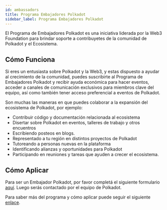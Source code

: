 ```yaml
---
id: ambassadors
title: Programa Embajadores Polkadot
sidebar_label: Programa Embajadores Polkadot
---
```


El Programa de Embajadores Polkadot es una iniciativa liderada por la Web3 Foundation para brindar
soporte a contribuyetes de la comunidad de Polkadot y el Ecosistema.

## Cómo Funciona

Si eres un entusiasta sobre Polkadot y la Web3, y estas dispuesto a ayudar al crecimiento de la
comunidad, puedes suscribirte al Programa de Embajadores Polkadot y recibir ayuda económica para
hacer eventos, acceder a canales de comunicación exclusivos para miembros clave del equipo, así como
también tener acceso preferencial a eventos de Polkadot.

Son muchas las maneras en que puedes colaborar a la expansión del ecosistema de Polkadot, por
ejemplo:

- Contribuir código y documentación relacionada al ecosistema
- Disertar sobre Polkadot en eventos, talleres de trabajo y otros encuentros
- Escribiendo posteos en blogs.
- Representado a tu región en distintos proyectos de Polkadot
- Tutoreando a personas nuevas en la plataforma
- Identificando alianzas y oportunidades para Polkadot
- Participando en reuniones y tareas que ayuden a crecer el ecosistema.

## Cómo Aplicar

Para ser un Embajador Polkadot, por favor completá el siguiente formulario
[aquí](https://share.hsforms.com/1LtBuOi1bSs-p8XGXC_hoyw4752a?__hstc=123948821.70a325bdf6a1bb40f540ac9a8a360d8b.1598640553003.1610053172383.1610445961306.40&__hssc=123948821.1.1610445961306&__hsfp=1205054983).
Luego serás contactado por el equipo de Polkadot.

Para saber más del programa y cómo aplicar puede seguir el siguiente
[enlace](https://polkadot.network/polkadot-ambassador-program/?utm_source=twitter&utm_medium=social&utm_campaign=Ambassador%20program).
